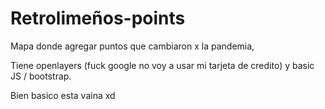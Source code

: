 # Retrolimeños-points


Mapa donde agregar puntos que cambiaron x la pandemia,


Tiene openlayers (fuck google no voy a usar mi tarjeta de credito) y basic JS / bootstrap.


Bien basico esta vaina xd

